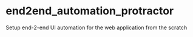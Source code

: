 # end2end_automation_protractor
Setup end-2-end UI automation for the web application from the scratch
